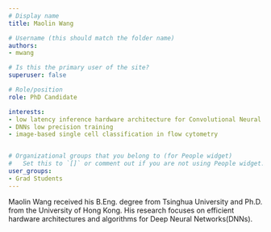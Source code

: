 ```yaml
---
# Display name
title: Maolin Wang

# Username (this should match the folder name)
authors:
- mwang

# Is this the primary user of the site?
superuser: false

# Role/position
role: PhD Candidate

interests:
- low latency inference hardware architecture for Convolutional Neural Network
- DNNs low precision training
- image-based single cell classification in flow cytometry 


# Organizational groups that you belong to (for People widget)
#   Set this to `[]` or comment out if you are not using People widget.
user_groups:
- Grad Students
---
```

Maolin Wang received his B.Eng. degree from Tsinghua University and Ph.D. from the University of Hong Kong. His research focuses on efficient hardware architectures and algorithms for Deep Neural Networks(DNNs).